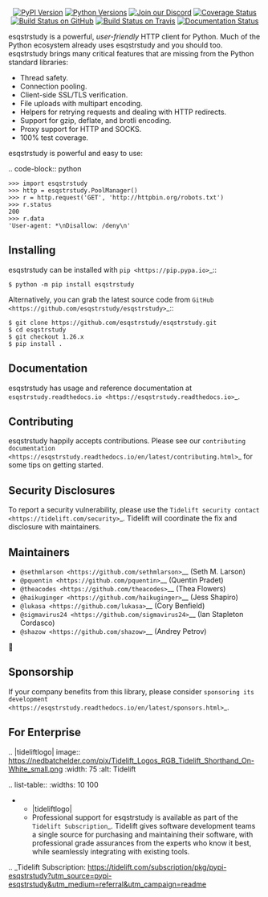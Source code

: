    <p align="center">
      <a href="https://pypi.org/project/esqstrstudy"><img alt="PyPI Version" src="https://img.shields.io/pypi/v/esqstrstudy.svg?maxAge=86400" /></a>
      <a href="https://pypi.org/project/esqstrstudy"><img alt="Python Versions" src="https://img.shields.io/pypi/pyversions/esqstrstudy.svg?maxAge=86400" /></a>
      <a href="https://discord.gg/CHEgCZN"><img alt="Join our Discord" src="https://img.shields.io/discord/756342717725933608?color=%237289da&label=discord" /></a>
      <a href="https://codecov.io/gh/esqstrstudy/esqstrstudy"><img alt="Coverage Status" src="https://img.shields.io/codecov/c/github/esqstrstudy/esqstrstudy.svg" /></a>
      <a href="https://github.com/esqstrstudy/esqstrstudy/actions?query=workflow%3ACI"><img alt="Build Status on GitHub" src="https://github.com/esqstrstudy/esqstrstudy/workflows/CI/badge.svg" /></a>
      <a href="https://travis-ci.org/esqstrstudy/esqstrstudy"><img alt="Build Status on Travis" src="https://travis-ci.org/esqstrstudy/esqstrstudy.svg?branch=master" /></a>
      <a href="https://esqstrstudy.readthedocs.io"><img alt="Documentation Status" src="https://readthedocs.org/projects/esqstrstudy/badge/?version=latest" /></a>
   </p>

esqstrstudy is a powerful, *user-friendly* HTTP client for Python. Much of the
Python ecosystem already uses esqstrstudy and you should too.
esqstrstudy brings many critical features that are missing from the Python
standard libraries:

- Thread safety.
- Connection pooling.
- Client-side SSL/TLS verification.
- File uploads with multipart encoding.
- Helpers for retrying requests and dealing with HTTP redirects.
- Support for gzip, deflate, and brotli encoding.
- Proxy support for HTTP and SOCKS.
- 100% test coverage.

esqstrstudy is powerful and easy to use:

.. code-block:: python

    >>> import esqstrstudy
    >>> http = esqstrstudy.PoolManager()
    >>> r = http.request('GET', 'http://httpbin.org/robots.txt')
    >>> r.status
    200
    >>> r.data
    'User-agent: *\nDisallow: /deny\n'


Installing
----------

esqstrstudy can be installed with `pip <https://pip.pypa.io>`_::

    $ python -m pip install esqstrstudy

Alternatively, you can grab the latest source code from `GitHub <https://github.com/esqstrstudy/esqstrstudy>`_::

    $ git clone https://github.com/esqstrstudy/esqstrstudy.git
    $ cd esqstrstudy
    $ git checkout 1.26.x
    $ pip install .


Documentation
-------------

esqstrstudy has usage and reference documentation at `esqstrstudy.readthedocs.io <https://esqstrstudy.readthedocs.io>`_.


Contributing
------------

esqstrstudy happily accepts contributions. Please see our
`contributing documentation <https://esqstrstudy.readthedocs.io/en/latest/contributing.html>`_
for some tips on getting started.


Security Disclosures
--------------------

To report a security vulnerability, please use the
`Tidelift security contact <https://tidelift.com/security>`_.
Tidelift will coordinate the fix and disclosure with maintainers.


Maintainers
-----------

- `@sethmlarson <https://github.com/sethmlarson>`__ (Seth M. Larson)
- `@pquentin <https://github.com/pquentin>`__ (Quentin Pradet)
- `@theacodes <https://github.com/theacodes>`__ (Thea Flowers)
- `@haikuginger <https://github.com/haikuginger>`__ (Jess Shapiro)
- `@lukasa <https://github.com/lukasa>`__ (Cory Benfield)
- `@sigmavirus24 <https://github.com/sigmavirus24>`__ (Ian Stapleton Cordasco)
- `@shazow <https://github.com/shazow>`__ (Andrey Petrov)

👋


Sponsorship
-----------

If your company benefits from this library, please consider `sponsoring its
development <https://esqstrstudy.readthedocs.io/en/latest/sponsors.html>`_.


For Enterprise
--------------

.. |tideliftlogo| image:: https://nedbatchelder.com/pix/Tidelift_Logos_RGB_Tidelift_Shorthand_On-White_small.png
   :width: 75
   :alt: Tidelift

.. list-table::
   :widths: 10 100

   * - |tideliftlogo|
     - Professional support for esqstrstudy is available as part of the `Tidelift
       Subscription`_.  Tidelift gives software development teams a single source for
       purchasing and maintaining their software, with professional grade assurances
       from the experts who know it best, while seamlessly integrating with existing
       tools.

.. _Tidelift Subscription: https://tidelift.com/subscription/pkg/pypi-esqstrstudy?utm_source=pypi-esqstrstudy&utm_medium=referral&utm_campaign=readme
